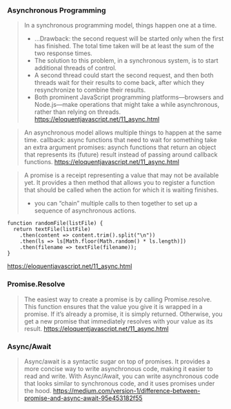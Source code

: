 ### Asynchronous Programming

> In a synchronous programming model, things happen one at a time.
> - ...Drawback: the second request will be started only when the first has finished. The total time taken will be at least the sum of the two response times.
> - The solution to this problem, in a synchronous system, is to start additional threads of control.
> - A second thread could start the second request, and then both threads wait for their results to come back, after which they resynchronize to combine their results.
> - Both prominent JavaScript programming platforms—browsers and Node.js—make operations that might take a while asynchronous, rather than relying on threads.
https://eloquentjavascript.net/11_async.html

> An asynchronous model allows multiple things to happen at the same time.
> callback: async functions that need to wait for something take an extra argument
> promises: asynch functions that return an object that represents its (future) result instead of passing around callback functions.
https://eloquentjavascript.net/11_async.html

> A promise is a receipt representing a value that may not be available yet.
> It provides a then method that allows you to register a function that should be called when the action for which it is waiting finishes.
> - you can “chain” multiple calls to then together to set up a sequence of asynchronous actions.
```
function randomFile(listFile) {
  return textFile(listFile)
    .then(content => content.trim().split("\n"))
    .then(ls => ls[Math.floor(Math.random() * ls.length)])
    .then(filename => textFile(filename));
}
```
https://eloquentjavascript.net/11_async.html

### Promise.Resolve
> The easiest way to create a promise is by calling Promise.resolve. This function ensures that the value you give it is wrapped in a promise. If it’s already a promise, it is simply returned. Otherwise, you get a new promise that immediately resolves with your value as its result.
https://eloquentjavascript.net/11_async.html

### Async/Await
> Async/await is a syntactic sugar on top of promises. It provides a more concise way to write asynchronous code, making it easier to read and write. With Async/Await, you can write asynchronous code that looks similar to synchronous code, and it uses promises under the hood.
https://medium.com/version-1/difference-between-promise-and-async-await-95e453182f55
